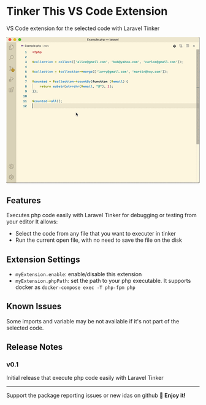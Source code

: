 # Tinker This VS Code Extension

VS Code extension for  the selected code with Laravel Tinker

![Demo GIF](demo.gif)

## Features

Executes php code easily with Laravel Tinker for debugging or testing from your editor
It allows:
- Select the code from any file that you want to executer in tinker
- Run the current open file, with no need to save the file on the disk

## Extension Settings

* `myExtension.enable`: enable/disable this extension
* `myExtension.phpPath`: set the path to your php executable. It supports docker as `docker-compose exec -T php-fpm php`

## Known Issues

Some imports and variable may be not available if it's not part of the selected code.

## Release Notes

### v0.1

Initial release that execute php code easily with Laravel Tinker


-----------------------------------------------------------------------------------------------------------

Support the package reporting issues or new idas on github :pray:
**Enjoy it!**
